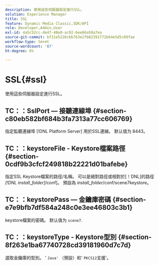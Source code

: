 ```yaml
---
description: 使用這些伺服器設定進行SSL。
solution: Experience Manager
title: SSL
feature: Dynamic Media Classic,SDK/API
role: Developer,Admin,User
exl-id: 4a5c52cc-de47-48e0-ac92-6ee66a58a7ea
source-git-commit: bf31e5226cbb763e2fb82391772b64e5d5c89fae
workflow-type: tm+mt
source-wordcount: '87'
ht-degree: 6%

---
```


# SSL{#ssl}

使用這些伺服器設定進行SSL。

## TC：：SslPort — 接聽連線埠 {#section-c80eb582bf684b3fa7313a77cc606769}

指定監聽連線埠 [!DNL Platform Server] 用於SSL連線。 默认值为 8443。

## TC：：keystoreFile - Keystore檔案路徑 {#section-0cdf9b3cfcf249818b22221d01bafebe}

指定SSL Keystore檔案的路徑/名稱。 可以是絕對路徑或相對於[！DNL]的路徑 *[!DNL install_folder]*/conf]。 預設為 *install_folder*/conf/scene7keystore。

## TC：：keystorePass — 金鑰庫密碼 {#section-e7e9bfb7df584a248c0e3ee46803c3b1}

keystore檔案的密碼。 默认值为 `scene7`.

## TC：：keystoreType - Keystore型別 {#section-8f263e1ba67740728cd39181960d7c7d}

選取金鑰庫的型別。 &#39; `Java'` （預設）和&#39; `PKCS12`支援&#39;。
